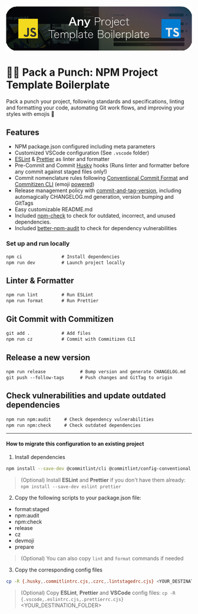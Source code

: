 <p align="center">
    <img alt="Pack a Punch logo" src="repo-logo.png" width="512"/>
</p>

# 🦾🔋 Pack a Punch: NPM Project Template Boilerplate

Pack a punch your project, following standards and specifications, linting and formatting your code, automating Git work flows, and improving your styles with emojis 🦄

## Features

- NPM package.json configured including meta parameters
- Customized VSCode configuration (See `.vscode` folder)
- [ESLint](https://www.npmjs.com/package/eslint) & [Prettier](https://www.npmjs.com/package/prettier) as linter and formatter
- Pre-Commit and Commit [Husky](https://github.com/typicode/husky) hooks (Runs linter and formatter before any commit against staged files only!)
- Commit nomenclature rules following [Conventional Commit Format](https://commitlint.js.org/) and [Commitizen CLI](https://github.com/commitizen/cz-cli) (emoji [powered](https://github.com/folke/devmoji))
- Release management policy with [commit-and-tag-version](https://github.com/absolute-version/commit-and-tag-version), including automagically CHANGELOG.md generation, version bumping and GitTags
- Easy customizable README.md
- Included [npm-check](https://www.npmjs.com/package/npm-check) to check for outdated, incorrect, and unused dependencies.
- Included [better-npm-audit](https://www.npmjs.com/package/better-npm-audit) to check for dependency vulnerabilities

### Set up and run locally

```
npm ci               # Install dependencies
npm run dev          # Launch project locally
```

## Linter & Formatter

```
npm run lint         # Run ESLint
npm run format       # Run Prettier
```

## Git Commit with Commitizen

```
git add .            # Add files
npm run cz           # Commit with Commitizen CLI
```

## Release a new version

```
npm run release             # Bump version and generate CHANGELOG.md
git push --follow-tags      # Push changes and GitTag to origin
```

## Check vulnerabilities and update outdated dependencies

```
npm run npm:audit     # Check dependency vulnerabilities
npm run npm:check     # Check outdated dependencies
```

---

#### How to migrate this configuration to an existing project

1. Install dependencies

```bash
npm install --save-dev @commitlint/cli @commitlint/config-conventional better-npm-audit commit-and-tag-version commitizen cz-conventional-changelog devmoji husky lint-staged npm-check
```

> (Optional) Install **ESLint** and **Prettier** if you don't have them already: `npm install --save-dev eslint prettier`

2. Copy the following scripts to your package.json file:

- format:staged
- npm:audit
- npm:check
- release
- cz
- devmoji
- prepare

> (Optional) You can also copy `lint` and `format` commands if needed

3. Copy the corresponding config files

```bash
cp -R {.husky,.commitlintrc.cjs,.czrc,.lintstagedrc.cjs} <YOUR_DESTINATION_FOLDER>
```

> (Optional) Copy **ESLint**, **Prettier** and **VSCode** config files: `cp -R {.vscode,.eslintrc.cjs,.prettierrc.cjs}` <YOUR_DESTINATION_FOLDER>
